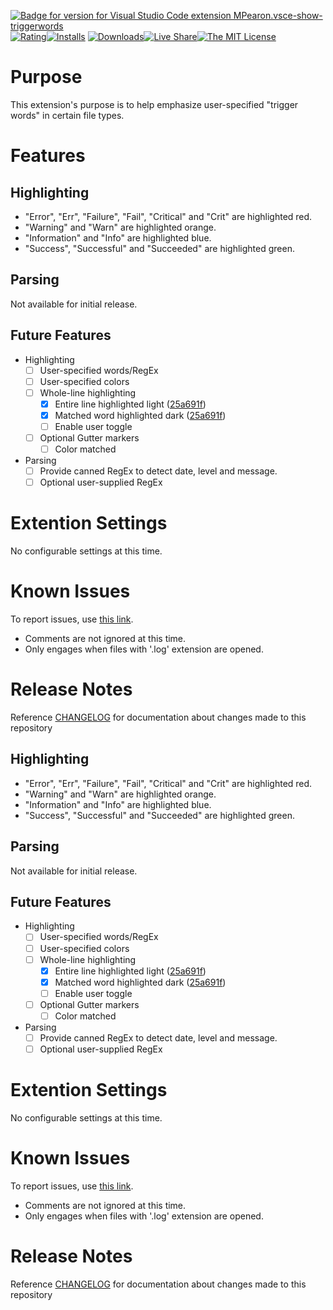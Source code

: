 [![Badge for version for Visual Studio Code extension MPearon.vsce-show-triggerwords](https://vsmarketplacebadge.apphb.com/version/MPearon.vsce-show-triggerwords.svg?color=darkred&style=flat&logo=visual-studio-code)](https://marketplace.visualstudio.com/items?itemName=MPearon.vsce-show-triggerwords&wt.mc_id=MPearon.vsce-show-triggerwords)[![Rating](https://vsmarketplacebadge.apphb.com/rating/MPearon.vsce-show-triggerwords.svg?color=darkred&style=flat)](https://marketplace.visualstudio.com/items?itemName=MPearon.vsce-show-triggerwords&wt.mc_id=MPearon.vsce-show-triggerwords)[![Installs](https://vsmarketplacebadge.apphb.com/installs-short/MPearon.vsce-show-triggerwords.svg?color=darkred&style=flat)](https://marketplace.visualstudio.com/items?itemName=MPearon.vsce-show-triggerwords&wt.mc_id=MPearon.vsce-show-triggerwords) [![Downloads](https://vsmarketplacebadge.apphb.com/downloads-short/MPearon.vsce-show-triggerwords.svg?color=darkred&style=flat)](https://marketplace.visualstudio.com/items?itemName=MPearon.vsce-show-triggerwords&wt.mc_id=MPearon.vsce-show-triggerwords)[![Live Share](https://img.shields.io/badge/Live_Share-enabled-8F80CF.svg?color=darkred&style=flat&logo=visual-studio-code)](https://visualstudio.microsoft.com/services/live-share/?wt.mc_id=MPearon.vsce-show-triggerwords)[![The MIT License](https://img.shields.io/badge/license-MIT-orange.svg?color=darkred&style=flat)](http://opensource.org/licenses/MIT)

# Purpose
This extension's purpose is to help emphasize user-specified "trigger words" in certain file types.

# Features

## Highlighting
- "Error", "Err", "Failure", "Fail", "Critical" and "Crit" are highlighted red.
- "Warning" and "Warn" are highlighted orange.
- "Information" and "Info" are highlighted blue.
- "Success", "Successful" and "Succeeded" are highlighted green.

## Parsing
Not available for initial release.

## Future Features
- Highlighting
	- [ ] User-specified words/RegEx
	- [ ] User-specified colors
	- [ ] Whole-line highlighting
		- [x] Entire line highlighted light ([25a691f](https://github.com/mpearon/PUB-vsce.show-TriggerWords/commit/25a691fb9d97f55b2917196d0d742de1c41d46ef))
		- [x] Matched word highlighted dark ([25a691f](https://github.com/mpearon/PUB-vsce.show-TriggerWords/commit/25a691fb9d97f55b2917196d0d742de1c41d46ef))
		- [ ] Enable user toggle
	- [ ] Optional Gutter markers
		- [ ] Color matched
- Parsing
	- [ ] Provide canned RegEx to detect date, level and message.
	- [ ] Optional user-supplied RegEx

# Extention Settings
No configurable settings at this time.

# Known Issues
To report issues, use [this link](https://github.com/mpearon/PUB-vsce.show-TriggerWords/issues).
- Comments are not ignored at this time.
- Only engages when files with '.log' extension are opened.

# Release Notes
Reference [CHANGELOG](https://github.com/mpearon/PUB-vsce.show-TriggerWords/blob/master/CHANGELOG.md) for documentation about changes made to this repository

## Highlighting
- "Error", "Err", "Failure", "Fail", "Critical" and "Crit" are highlighted red.
- "Warning" and "Warn" are highlighted orange.
- "Information" and "Info" are highlighted blue.
- "Success", "Successful" and "Succeeded" are highlighted green.

## Parsing
Not available for initial release.

## Future Features
- Highlighting
	- [ ] User-specified words/RegEx
	- [ ] User-specified colors
	- [ ] Whole-line highlighting
		- [x] Entire line highlighted light ([25a691f](https://github.com/mpearon/PUB-vsce.show-TriggerWords/commit/25a691fb9d97f55b2917196d0d742de1c41d46ef))
		- [x] Matched word highlighted dark ([25a691f](https://github.com/mpearon/PUB-vsce.show-TriggerWords/commit/25a691fb9d97f55b2917196d0d742de1c41d46ef))
		- [ ] Enable user toggle
	- [ ] Optional Gutter markers
		- [ ] Color matched
- Parsing
	- [ ] Provide canned RegEx to detect date, level and message.
	- [ ] Optional user-supplied RegEx

# Extention Settings
No configurable settings at this time.

# Known Issues
To report issues, use [this link](https://github.com/mpearon/PUB-vsce.show-TriggerWords/issues).
- Comments are not ignored at this time.
- Only engages when files with '.log' extension are opened.

# Release Notes
Reference [CHANGELOG](https://github.com/mpearon/PUB-vsce.show-TriggerWords/blob/master/CHANGELOG.md) for documentation about changes made to this repository